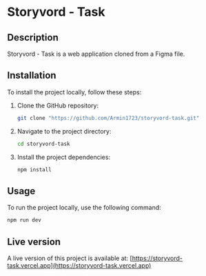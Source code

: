 # Storyvord - Task

## Description
Storyvord - Task is a web application cloned from a Figma file. 

## Installation
To install the project locally, follow these steps:

1. Clone the GitHub repository:
    ```bash
    git clone "https://github.com/Armin1723/storyvord-task.git"
    ```

2. Navigate to the project directory:
    ```bash
    cd storyvord-task
    ```

3. Install the project dependencies:
    ```bash
    npm install
    ```

## Usage
To run the project locally, use the following command:
```bash
npm run dev
```

## Live version
A live version of this project is available at: 
 [https://storyvord-task.vercel.app](https://storyvord-task.vercel.app)